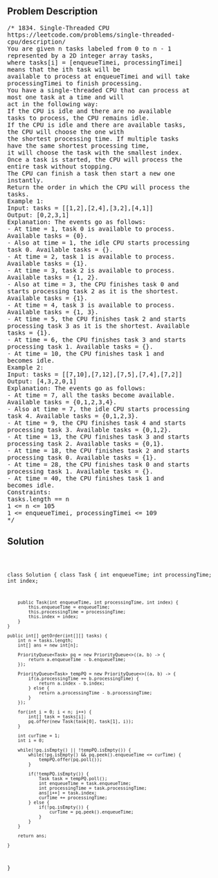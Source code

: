 <!--
<style>
  body { font-family: Arial, sans-serif; }
  .container { max-width: 100%; margin: 0 auto; padding: 10px; }
  .comment-block { max-width: 30%; background-color: #f9f9f9; padding: 10px; border-left: 5px solid #ccc; overflow-wrap: break-word; white-space: pre-wrap; }
  .code-block { background-color: #f4f4f4; padding: 10px; border: 1px solid #ddd; overflow-wrap: break-word; white-space: pre-wrap; }
</style>
-->

<div class='container'>
<h2>Problem Description</h2>
<div class='comment-block'>
<pre>
/* 1834. Single-Threaded CPU
https://leetcode.com/problems/single-threaded-
cpu/description/
You are given n tasks labeled from 0 to n - 1
represented by a 2D integer array tasks,
where tasks[i] = [enqueueTimei, processingTimei]
means that the ith task will be
available to process at enqueueTimei and will take
processingTimei to finish processing.
You have a single-threaded CPU that can process at
most one task at a time and will
act in the following way:
If the CPU is idle and there are no available
tasks to process, the CPU remains idle.
If the CPU is idle and there are available tasks,
the CPU will choose the one with
the shortest processing time. If multiple tasks
have the same shortest processing time,
it will choose the task with the smallest index.
Once a task is started, the CPU will process the
entire task without stopping.
The CPU can finish a task then start a new one
instantly.
Return the order in which the CPU will process the
tasks.
Example 1:
Input: tasks = [[1,2],[2,4],[3,2],[4,1]]
Output: [0,2,3,1]
Explanation: The events go as follows:
- At time = 1, task 0 is available to process.
Available tasks = {0}.
- Also at time = 1, the idle CPU starts processing
task 0. Available tasks = {}.
- At time = 2, task 1 is available to process.
Available tasks = {1}.
- At time = 3, task 2 is available to process.
Available tasks = {1, 2}.
- Also at time = 3, the CPU finishes task 0 and
starts processing task 2 as it is the shortest.
Available tasks = {1}.
- At time = 4, task 3 is available to process.
Available tasks = {1, 3}.
- At time = 5, the CPU finishes task 2 and starts
processing task 3 as it is the shortest. Available
tasks = {1}.
- At time = 6, the CPU finishes task 3 and starts
processing task 1. Available tasks = {}.
- At time = 10, the CPU finishes task 1 and
becomes idle.
Example 2:
Input: tasks = [[7,10],[7,12],[7,5],[7,4],[7,2]]
Output: [4,3,2,0,1]
Explanation: The events go as follows:
- At time = 7, all the tasks become available.
Available tasks = {0,1,2,3,4}.
- Also at time = 7, the idle CPU starts processing
task 4. Available tasks = {0,1,2,3}.
- At time = 9, the CPU finishes task 4 and starts
processing task 3. Available tasks = {0,1,2}.
- At time = 13, the CPU finishes task 3 and starts
processing task 2. Available tasks = {0,1}.
- At time = 18, the CPU finishes task 2 and starts
processing task 0. Available tasks = {1}.
- At time = 28, the CPU finishes task 0 and starts
processing task 1. Available tasks = {}.
- At time = 40, the CPU finishes task 1 and
becomes idle.
Constraints:
tasks.length == n
1 <= n <= 105
1 <= enqueueTimei, processingTimei <= 109
*/
</pre>
</div>

<h2>Solution</h2>
<div class='code-block'>
<pre><code class='language-java'>

class Solution {
    class Task {
        int enqueueTime;
        int processingTime;
        int index;

        public Task(int enqueueTime, int processingTime, int index) {
            this.enqueueTime = enqueueTime;
            this.processingTime = processingTime;
            this.index = index;
        }
    }

    public int[] getOrder(int[][] tasks) {
        int n = tasks.length;
        int[] ans = new int[n];

        PriorityQueue<Task> pq = new PriorityQueue<>((a, b) -> {
            return a.enqueueTime - b.enqueueTime;
        });

        PriorityQueue<Task> tempPQ = new PriorityQueue<>((a, b) -> {
            if(a.processingTime == b.processingTime) {
                return a.index - b.index;
            } else {
                return a.processingTime - b.processingTime;
            }
        });

        for(int i = 0; i < n; i++) {
            int[] task = tasks[i];
            pq.offer(new Task(task[0], task[1], i));
        }

        int curTime = 1;
        int i = 0;

        while(!pq.isEmpty() || !tempPQ.isEmpty()) {
            while(!pq.isEmpty() && pq.peek().enqueueTime <= curTime) {
                tempPQ.offer(pq.poll());
            }

            if(!tempPQ.isEmpty()) {
                Task task = tempPQ.poll();
                int enqueueTime = task.enqueueTime;
                int processingTime = task.processingTime;
                ans[i++] = task.index;
                curTime += processingTime;
            } else {
                if(!pq.isEmpty()) {
                    curTime = pq.peek().enqueueTime;
                }
            }
        }

        return ans;
        
    }
}</code></pre>
</div>
</div>
